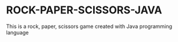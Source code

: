 # ROCK-PAPER-SCISSORS-JAVA
This is a rock, paper, scissors game created with Java programming language
